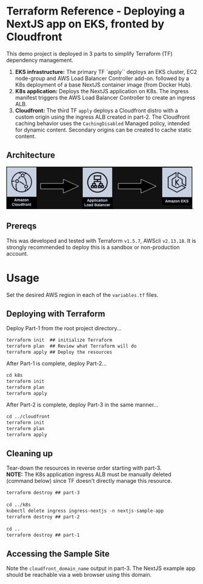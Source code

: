 # Terraform Reference  - Deploying a NextJS app on EKS, fronted by Cloudfront 

This demo project is deployed in 3 parts to simplify Terraform (TF) dependency management.  
1) **EKS infrastructure:** The primary TF `apply`` deploys an EKS cluster, EC2 node-group and AWS Load Balancer Controller add-on. followed by a K8s deployment of a base NextJS container image (from Docker Hub).
2) **K8s application:** Deploys the NextJS application on K8s. The ingress manifest triggers the AWS Load Balancer Controller to create an ingress ALB. 
3) **Cloudfront:** The third TF `apply` deploys a Cloudfront distro with a custom origin using the ingress ALB created in part-2. The Cloudfront caching behavior uses the `CachingDisabled` Managed policy, intended for dynamic content. Secondary origins can be created to cache static content. 

## Architecture

![](./CF-ALB-EKS.png "Reference architecture").

## Prereqs

This was developed and tested with Terraform `v1.5.7`, AWScli `v2.13.18`. It is strongly recommended to deploy this is a sandbox or non-production account.

# Usage

Set the desired AWS region in each of the `variables.tf` files.

## Deploying with Terraform

Deploy Part-1 from the root project directory...
```
terraform init  ## initialize Terraform
terraform plan  ## Review what Terraform will do
terraform apply ## Deploy the resources
```

After Part-1 is complete, deploy Part-2...
```
cd k8s
terraform init
terraform plan
terraform apply
```
After Part-2 is complete, deploy Part-3 in the same manner...
```
cd ../cloudfront
terraform init
terraform plan
terraform apply
```
##  Cleaning up

Tear-down the resources in reverse order starting with part-3.  
**NOTE:** The K8s application ingress ALB must be manually deleted (command below) since TF doesn't directly manage this resource. 
```
terraform destroy ## part-3

cd ../k8s
kubectl delete ingress ingress-nextjs -n nextjs-sample-app
terraform destroy ## part-2

cd ..
terraform destroy ## part-1
```

## Accessing the Sample Site

Note the `cloudfront_domain_name` output in part-3.  The NextJS example app should be reachable via a web browser using this domain. 